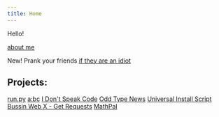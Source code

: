 ```yaml
---
title: Home
---
```

Hello!

[about me](aboutme)

New! Prank your friends [if they are an idiot](https://private.oddcell.ca/areuanidiot)


## Projects:
[run.py](http://runpy.oddcell.ca)
[a:bc](http://abc.oddcell.ca)
[I Don't Speak Code](http://idsc.oddcell.ca)
[Odd Type News](https://otn.oddcell.ca/)
[Universal Install Script](https://install.oddcell.ca/)
[Bussin Web X - Get Requests](https://pypi.org/project/bussinwebx-get/)
[MathPal](https://mathpal.xyz)
